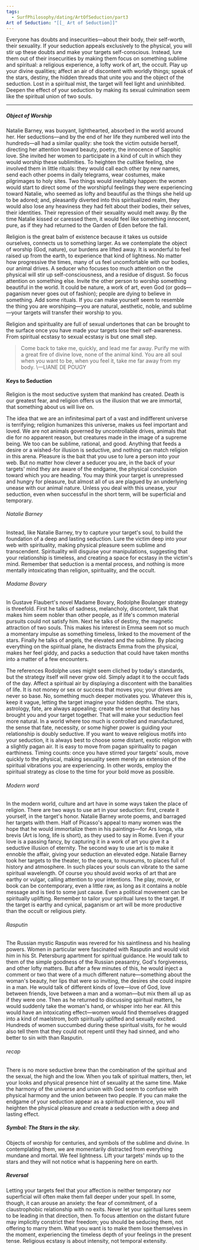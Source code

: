 ```yaml
---
tags:
  - SurfPhilosophy/dating/ArtOfSeduction/part3
Art of Seduction: "[[_ Art of Seduction]]"
---
```


Everyone has doubts and insecurities—about their body, their self-worth, their sexuality. If your seduction appeals exclusively to the physical, you will stir up these doubts and make your targets self-conscious. Instead, lure them out of their insecurities by making them focus on something sublime and spiritual: a religious experience, a lofty work of art, the occult. Play up your divine qualities; affect an air of discontent with worldly things; speak of the stars, destiny, the hidden threads that unite you and the object of the seduction. Lost in a spiritual mist, the target will feel light and uninhibited. Deepen the effect of your seduction by making its sexual culmination seem like the spiritual union of two souls.

----
##### Object of Worship
Natalie Barney, was buoyant, lighthearted, absorbed in the world around her. Her seductions—and by the end of her life they numbered well into the hundreds—all had a similar quality: she took the victim outside herself, directing her attention toward beauty, poetry, the innocence of Sapphic love. She invited her women to participate in a kind of cult in which they would worship these sublimities. To heighten the cultlike feeling, she involved them in little rituals: they would call each other by new names, send each other poems in daily telegrams, wear costumes, make pilgrimages to holy sites. Two things would inevitably happen: the women would start to direct some of the worshipful feelings they were experiencing toward Natalie, who seemed as lofty and beautiful as the things she held up to be adored; and, pleasantly diverted into this spiritualized realm, they would also lose any heaviness they had felt about their bodies, their selves, their identities. Their repression of their sexuality would melt away. By the time Natalie kissed or caressed them, it would feel like something innocent, pure, as if they had returned to the Garden of Eden before the fall.


Religion is the great balm of existence because it takes us outside ourselves, connects us to something larger. As we contemplate the object of worship (God, nature), our burdens are lifted away. It is wonderful to feel raised up from the earth, to experience that kind of lightness. No matter how progressive the times, many of us feel uncomfortable with our bodies, our animal drives. A seducer who focuses too much attention on the physical will stir up self-consciousness, and a residue of disgust. So focus attention on something else. Invite the other person to worship something beautiful in the world. It could be nature, a work of art, even God (or gods—paganism never goes out of fashion); people are dying to believe in something. Add some rituals. If you can make yourself seem to resemble the thing you are worshiping—you are natural, aesthetic, noble, and sublime—your targets will transfer their worship to you.

Religion and spirituality are full of sexual undertones that can be brought to the surface once you have made your targets lose their self-awareness. From spiritual ecstasy to sexual ecstasy is but one small step.

> Come back to take me, quickly, and lead me far away. Purify me with a great fire of divine love, none of the animal kind. You are all soul when you want to be, when you feel it, take me far away from my body.
> \—LIANE DE POUGY

#### Keys to Seduction
Religion is the most seductive system that mankind has created. Death is our greatest fear, and religion offers us the illusion that we are immortal, that something about us will live on.

The idea that we are an infinitesimal part of a vast and indifferent universe is terrifying; religion humanizes this universe, makes us feel important and loved. We are not animals governed by uncontrollable drives, animals that die for no apparent reason, but creatures made in the image of a supreme being. We too can be sublime, rational, and good. Anything that feeds a desire or a wished-for illusion is seductive, and nothing can match religion in this arena. Pleasure is the bait that you use to lure a person into your web. But no matter how clever a seducer you are, in the back of your targets' mind they are aware of the endgame, the physical conclusion toward which you are heading. You may think your target is unrepressed and hungry for pleasure, but almost all of us are plagued by an underlying unease with our animal nature. Unless you deal with this unease, your seduction, even when successful in the short term, will be superficial and temporary.

###### Natalie Barney
Instead, like Natalie Barney, try to capture your target's soul, to build the foundation of a deep and lasting seduction. Lure the victim deep into your web with spirituality, making physical pleasure seem sublime and transcendent. Spirituality will disguise your manipulations, suggesting that your relationship is timeless, and creating a space for ecstasy in the victim's mind. Remember that seduction is a mental process, and nothing is more mentally intoxicating than religion, spirituality, and the occult.

###### Madame Bovary
In Gustave Flaubert's novel Madame Bovary, Rodolphe Boulanger strategy is threefold. First he talks of sadness, melancholy, discontent, talk that makes him seem nobler than other people, as if life's common material pursuits could not satisfy him. Next he talks of destiny, the magnetic attraction of two souls. This makes his interest in Emma seem not so much a momentary impulse as something timeless, linked to the movement of the stars. Finally he talks of angels, the elevated and the sublime. By placing everything on the spiritual plane, he distracts Emma from the physical, makes her feel giddy, and packs a seduction that could have taken months into a matter of a few encounters.

The references Rodolphe uses might seem cliched by today's standards, but the strategy itself will never grow old. Simply adapt it to the occult fads of the day. Affect a spiritual air by displaying a discontent with the banalities of life. It is not money or sex or success that moves you; your drives are never so base. No, something much deeper motivates you. Whatever this is, keep it vague, letting the target imagine your hidden depths. The stars, astrology, fate, are always appealing; create the sense that destiny has brought you and your target together. That will make your seduction feel more natural. In a world where too much is controlled and manufactured, the sense that fate, necessity, or some higher power is guiding your relationship is doubly seductive. If you want to weave religious motifs into your seduction, it is always best to choose some distant, exotic religion with a slightly pagan air. It is easy to move from pagan spirituality to pagan earthiness. Timing counts: once you have stirred your targets' souls, move quickly to the physical, making sexuality seem merely an extension of the spiritual vibrations you are experiencing. In other words, employ the spiritual strategy as close to the time for your bold move as possible.

###### Modern word
In the modern world, culture and art have in some ways taken the place of religion. There are two ways to use art in your seduction: first, create it yourself, in the target's honor. Natalie Barney wrote poems, and barraged her targets with them. Half of Picasso's appeal to many women was the hope that he would immortalize them in his paintings—for Ars longa, vita brevis (Art is long, life is short), as they used to say in Rome. Even if your love is a passing fancy, by capturing it in a work of art you give it a seductive illusion of eternity. The second way to use art is to make it ennoble the affair, giving your seduction an elevated edge. Natalie Barney took her targets to the theater, to the opera, to museums, to places full of history and atmosphere. In such places your souls can vibrate to the same spiritual wavelength. Of course you should avoid works of art that are earthy or vulgar, calling attention to your intentions. The play, movie, or book can be contemporary, even a little raw, as long as it contains a noble message and is tied to some just cause. Even a political movement can be spiritually uplifting. Remember to tailor your spiritual lures to the target. If the target is earthy and cynical, paganism or art will be more productive than the occult or religious piety.


###### Rasputin
The Russian mystic Rasputin was revered for his saintliness and his healing powers. Women in particular were fascinated with Rasputin and would visit him in his St. Petersburg apartment for spiritual guidance. He would talk to them of the simple goodness of the Russian peasantry, God's forgiveness, and other lofty matters. But after a few minutes of this, he would inject a comment or two that were of a much different nature—something about the woman's beauty, her lips that were so inviting, the desires she could inspire in a man. He would talk of different kinds of love—love of God, love between friends, love between a man and a woman—but mix them all up as if they were one. Then as he returned to discussing spiritual matters, he would suddenly take the woman's hand, or whisper into her ear. All this would have an intoxicating effect—women would find themselves dragged into a kind of maelstrom, both spiritually uplifted and sexually excited. Hundreds of women succumbed during these spiritual visits, for he would also tell them that they could not repent until they had sinned, and who better to sin with than Rasputin.

###### recap
There is no more seductive brew than the combination of the spiritual and the sexual, the high and the low. When you talk of spiritual matters, then, let your looks and physical presence hint of sexuality at the same time. Make the harmony of the universe and union with God seem to confuse with physical harmony and the union between two people. If you can make the endgame of your seduction appear as a spiritual experience, you will heighten the physical pleasure and create a seduction with a deep and lasting effect.

##### Symbol: The Stars in the sky. 
Objects of worship for centuries, and symbols of the sublime and divine. In contemplating them, we are momentarily distracted from everything mundane and mortal. We feel lightness. Lift your targets' minds up to the stars and they will not notice what is happening here on earth.

##### Reversal
Letting your targets feel that your affection is neither temporary nor superficial will often make them fall deeper under your spell. In some, though, it can arouse an anxiety: the fear of commitment, of a claustrophobic relationship with no exits. Never let your spiritual lures seem to be leading in that direction, then. To focus attention on the distant future may implicitly constrict their freedom; you should be seducing them, not offering to marry them. What you want is to make them lose themselves in the moment, experiencing the timeless depth of your feelings in the present tense. Religious ecstasy is about intensity, not temporal extensity.